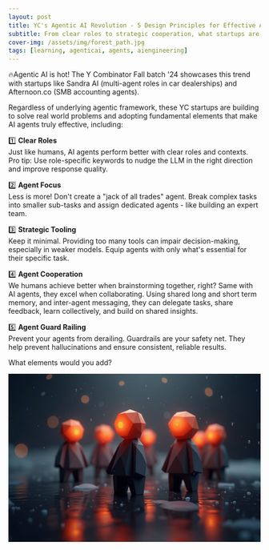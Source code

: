```yaml
---
layout: post
title: YC's Agentic AI Revolution - 5 Design Principles for Effective AI Teams
subtitle: From clear roles to strategic cooperation, what startups are getting right about building useful AI agents
cover-img: /assets/img/forest_path.jpg
tags: [learning, agenticai, agents, aiengineering]
---
```

<!-- Original LinkedIn post: https://www.linkedin.com/posts/activity-7270878516718587904-3vqa -->

🔥Agentic AI is hot! The Y Combinator Fall batch '24 showcases this trend with startups like Sandra AI (multi-agent roles in car dealerships) and Afternoon.co (SMB accounting agents).

Regardless of underlying agentic framework, these YC startups are building to solve real world problems and adopting fundamental elements that make AI agents truly effective, including:

1️⃣ **Clear Roles**  
Just like humans, AI agents perform better with clear roles and contexts. Pro tip: Use role-specific keywords to nudge the LLM in the right direction and improve response quality.

2️⃣ **Agent Focus**  
Less is more! Don't create a "jack of all trades" agent. Break complex tasks into smaller sub-tasks and assign dedicated agents - like building an expert team.

3️⃣ **Strategic Tooling**  
Keep it minimal. Providing too many tools can impair decision-making, especially in weaker models. Equip agents with only what's essential for their specific task.

4️⃣ **Agent Cooperation**  
We humans achieve better when brainstorming together, right? Same with AI agents, they excel when collaborating. Using shared long and short term memory, and inter-agent messaging, they can delegate tasks, share feedback, learn collectively, and build on shared insights.

5️⃣ **Agent Guard Railing**  
Prevent your agents from derailing. Guardrails are your safety net. They help prevent hallucinations and ensure consistent, reliable results. 

What elements would you add?

![](../assets/img/agentic-agents.jpg)
